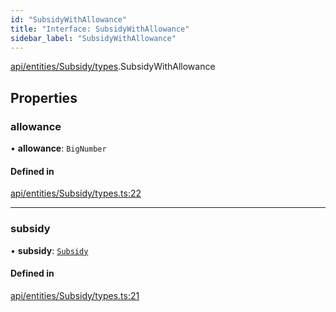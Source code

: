 ```yaml
---
id: "SubsidyWithAllowance"
title: "Interface: SubsidyWithAllowance"
sidebar_label: "SubsidyWithAllowance"
---
```


[api/entities/Subsidy/types](../../../../../../modules/API/Entities/Subsidy/Types/Types.md).SubsidyWithAllowance

## Properties

### allowance

• **allowance**: `BigNumber`

#### Defined in

[api/entities/Subsidy/types.ts:22](https://github.com/PolymeshAssociation/polymesh-sdk/blob/2c78f6c34/src/api/entities/Subsidy/types.ts#L22)

___

### subsidy

• **subsidy**: [`Subsidy`](../../../../../../classes/API/Entities/Subsidy/Subsidy.md)

#### Defined in

[api/entities/Subsidy/types.ts:21](https://github.com/PolymeshAssociation/polymesh-sdk/blob/2c78f6c34/src/api/entities/Subsidy/types.ts#L21)
